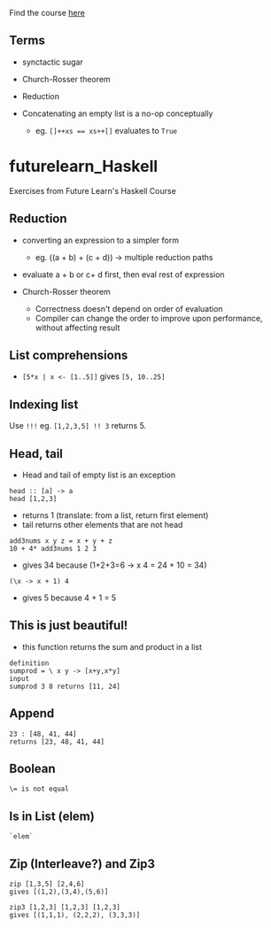Find the course [here](https://www.futurelearn.com/courses/functional-programming-haskell/)

## Terms

- synctactic sugar 
- Church-Rosser theorem
- Reduction

- Concatenating an empty list is a no-op conceptually
  - eg. ```[]++xs == xs++[]``` evaluates to ```True```

# futurelearn_Haskell
Exercises from Future Learn's Haskell Course

## Reduction

- converting an expression to a simpler form 

  - eg. ((a + b) + (c + d)) -> multiple reduction paths
  
- evaluate a + b or c+ d first, then eval rest of expression


- Church-Rosser theorem
  - Correctness doesn't depend on order of evaluation
  - Compiler can change the order to improve upon performance, without affecting result


## List comprehensions 

- ```[5*x | x <- [1..5]]``` gives ```[5, 10..25]```

## Indexing list

Use ```!!!```
eg. ```[1,2,3,5] !! 3``` returns 5.


## Head, tail

- Head and tail of empty list is an exception 

```
head :: [a] -> a 
head [1,2,3]
```
- returns 1 (translate: from a list, return first element)
- tail returns other elements that are not head

```
add3nums x y z = x + y + z 
10 + 4* add3nums 1 2 3
```
- gives 34 because (1+2+3=6 -> x 4 = 24 + 10 = 34)

```
(\x -> x + 1) 4
```
- gives 5 because 4 + 1 = 5

## This is just beautiful!

- this function returns the sum and product in a list

```
definition
sumprod = \ x y -> [x+y,x*y] 
input 
sumprod 3 8 returns [11, 24]
```

## Append

```
23 : [48, 41, 44]
returns [23, 48, 41, 44]
```

## Boolean

```
\= is not equal
```
## Is in List (elem)

``` `elem` ```

## Zip (Interleave?) and Zip3

```
zip [1,3,5] [2,4,6]
gives [(1,2),(3,4),(5,6)]
```

```
zip3 [1,2,3] [1,2,3] [1,2,3]
gives [(1,1,1), (2,2,2), (3,3,3)]
```

